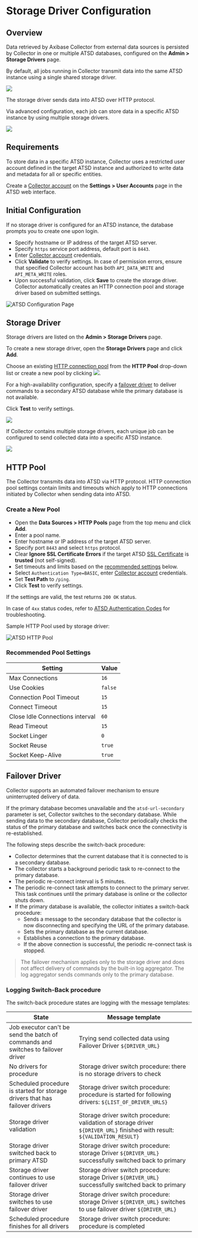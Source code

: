 # Storage Driver Configuration

## Overview

Data retrieved by Axibase Collector from external data sources is persisted by Collector in one or multiple ATSD databases, configured on the **Admin > Storage Drivers** page.

By default, all jobs running in Collector transmit data into the same ATSD instance using a single shared storage driver.

![](./images/storage-driver-basic.png)

The storage driver sends data into ATSD over HTTP protocol.

Via advanced configuration, each job can store data in a specific ATSD instance by using multiple storage drivers.

![](./images/storage-driver-advanced.png)

## Requirements

To store data in a specific ATSD instance, Collector uses a restricted user account defined in the target ATSD instance and authorized to write data and metadata for all or specific entities.

Create a [Collector account](https://axibase.com/docs/atsd/administration/collector-account.html) on the **Settings > User Accounts** page in the ATSD web interface.

## Initial Configuration

If no storage driver is configured for an ATSD instance, the database prompts you to create one upon login.

* Specify hostname or IP address of the target ATSD server.
* Specify `https` service port address, default port is `8443`.
* Enter [Collector account](https://axibase.com/docs/atsd/administration/collector-account.html) credentials.
* Click **Validate** to verify settings. In case of permission errors, ensure that specified Collector account has both `API_DATA_WRITE` and `API_META_WRITE` roles.
* Upon successful validation, click **Save** to create the storage driver. Collector automatically creates an HTTP connection pool and storage driver based on submitted settings.

![ATSD Configuration Page](./images/atsd_configuration.png)

## Storage Driver

Storage drivers are listed on the **Admin > Storage Drivers** page.

To create a new storage driver, open the **Storage Drivers** page and click **Add**.

Choose an existing [HTTP connection pool](#http-pool) from the **HTTP Pool** drop-down list or create a new pool by clicking ![](./images/plus-icon.png).

For a high-availability configuration, specify a [failover driver](#failover-driver) to deliver commands to a secondary ATSD database while the primary database is not available.

Click **Test** to verify settings.

![](./images/storage-driver-test.png)

If Collector contains multiple storage drivers, each unique job can be configured to send collected data into a specific ATSD instance.

![](./images/job-storage-driver.png)

## HTTP Pool

The Collector transmits data into ATSD via HTTP protocol. HTTP connection pool settings contain limits and timeouts which apply to HTTP connections initiated by Collector when sending data into ATSD.

### Create a New Pool

* Open the **Data Sources > HTTP Pools** page from the top menu and click **Add**.
* Enter a pool name.
* Enter hostname or IP address of the target ATSD server.
* Specify port `8443` and select `https` protocol.
* Clear **Ignore SSL Certificate Errors** if the target ATSD [SSL Certificate](https://axibase.com/docs/atsd/administration/ssl-ca-signed.html) is **trusted** (not self-signed).
* Set timeouts and limits based on the [recommended settings](#recommended-pool-settings) below.
* Select `Authentication Type=BASIC`, enter [Collector account](https://axibase.com/docs/atsd/administration/collector-account.html) credentials.
* Set **Test Path** to `/ping`.
* Click **Test** to verify settings.

If the settings are valid, the test returns `200 OK` status.

In case of `4xx` status codes, refer to [ATSD Authentication Codes](https://axibase.com/docs/atsd/administration/user-authentication.html#authentication-and-authorization-errors) for troubleshooting.

Sample HTTP Pool used by storage driver:

![ATSD HTTP Pool](./images/storage-driver-pool.png)

### Recommended Pool Settings

**Setting** | **Value**
----- | -----
Max Connections | `16`
Use Cookies | `false`
Connection Pool Timeout | `15`
Connect Timeout | `15`
Close Idle Connections interval | `60`
Read Timeout | `15`
Socket Linger | `0`
Socket Reuse | `true`
Socket Keep-Alive | `true`

## Failover Driver

Collector supports an automated failover mechanism to ensure uninterrupted delivery of data.

If the primary database becomes unavailable and the `atsd-url-secondary` parameter is set, Collector switches to the secondary database. While sending data to the secondary database, Collector periodically checks the status of the primary database and switches back once the connectivity is re-established.

The following steps describe the switch-back procedure:

* Collector determines that the current database that it is connected to is a secondary database.
* The collector starts a background periodic task to re-connect to the primary database.
* The periodic re-connect interval is 5 minutes.
* The periodic re-connect task attempts to connect to the primary server. This task continues until the primary database is online or the collector shuts down.
* If the primary database is available, the collector initiates a switch-back procedure:
  * Sends a message to the secondary database that the collector is now disconnecting and specifying the URL of the primary database.
  * Sets the primary database as the current database.
  * Establishes a connection to the primary database.
  * If the above connection is successful, the periodic re-connect task is stopped.

> The failover mechanism applies only to the storage driver and does not affect delivery of commands by the built-in log aggregator. The log aggregator sends commands only to the primary database.
  
### Logging Switch-Back procedure

The switch-back procedure states are logging with the message templates:

| State | Message template |
| --- | --- |
| Job executor can't be send the batch of commands and switches to failover driver | Trying send collected data using Failover Driver `${DRIVER_URL}` |
| No drivers for procedure | Storage driver switch procedure: there is no storage drivers to check |  
| Scheduled procedure is started for storage drivers that has failover drivers | Storage driver switch procedure: procedure is started for following drivers: `${LIST_OF_DRIVER_URLS}` |
| Storage driver validation | Storage driver switch procedure: validation of storage driver `${DRIVER_URL}` finished with result: `${VALIDATION_RESULT}` |
| Storage driver switched back to primary ATSD | Storage driver switch procedure: storage Driver `${DRIVER_URL}` successfully switched back to primary |
| Storage driver continues to use failover driver| Storage driver switch procedure: storage Driver `${DRIVER_URL}` successfully switched back to primary |
| Storage driver switches to use failover driver | Storage driver switch procedure: storage Driver `${DRIVER_URL}` switches to use failover driver `${DRIVER_URL}`|
| Scheduled procedure finishes for all drivers | Storage driver switch procedure: procedure is completed |
